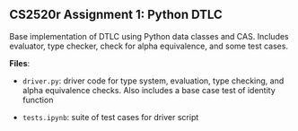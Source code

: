 ## CS2520r Assignment 1: Python DTLC

Base implementation of DTLC using Python data classes and CAS. Includes evaluator, type checker, check for alpha equivalence, and some test cases.

**Files**: 

* `driver.py`: driver code for type system, evaluation, type checking, and alpha equivalence checks. Also includes a base case test of identity function

* `tests.ipynb`: suite of test cases for driver script


